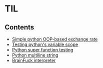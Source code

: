 TIL
===

Contents
--------

- [Simple python OOP-based exchange rate](python/exchange)
- [Testing python's variable scope](python/scope)
- [Python super function testing](python/super)
- [Python multiline string](python/docstring)
- [BrainFuck interpreter](python/brainfuck)
